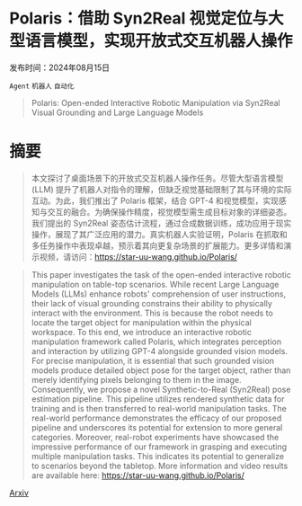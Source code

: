 # Polaris：借助 Syn2Real 视觉定位与大型语言模型，实现开放式交互机器人操作

发布时间：2024年08月15日

`Agent` `机器人` `自动化`

> Polaris: Open-ended Interactive Robotic Manipulation via Syn2Real Visual Grounding and Large Language Models

# 摘要

> 本文探讨了桌面场景下的开放式交互机器人操作任务。尽管大型语言模型 (LLM) 提升了机器人对指令的理解，但缺乏视觉基础限制了其与环境的实际互动。为此，我们推出了 Polaris 框架，结合 GPT-4 和视觉模型，实现感知与交互的融合。为确保操作精度，视觉模型需生成目标对象的详细姿态。我们提出的 Syn2Real 姿态估计流程，通过合成数据训练，成功应用于现实操作，展现了其广泛应用的潜力。真实机器人实验证明，Polaris 在抓取和多任务操作中表现卓越，预示着其向更复杂场景的扩展能力。更多详情和演示视频，请访问：https://star-uu-wang.github.io/Polaris/

> This paper investigates the task of the open-ended interactive robotic manipulation on table-top scenarios. While recent Large Language Models (LLMs) enhance robots' comprehension of user instructions, their lack of visual grounding constrains their ability to physically interact with the environment. This is because the robot needs to locate the target object for manipulation within the physical workspace. To this end, we introduce an interactive robotic manipulation framework called Polaris, which integrates perception and interaction by utilizing GPT-4 alongside grounded vision models. For precise manipulation, it is essential that such grounded vision models produce detailed object pose for the target object, rather than merely identifying pixels belonging to them in the image. Consequently, we propose a novel Synthetic-to-Real (Syn2Real) pose estimation pipeline. This pipeline utilizes rendered synthetic data for training and is then transferred to real-world manipulation tasks. The real-world performance demonstrates the efficacy of our proposed pipeline and underscores its potential for extension to more general categories. Moreover, real-robot experiments have showcased the impressive performance of our framework in grasping and executing multiple manipulation tasks. This indicates its potential to generalize to scenarios beyond the tabletop. More information and video results are available here: https://star-uu-wang.github.io/Polaris/

[Arxiv](https://arxiv.org/abs/2408.07975)